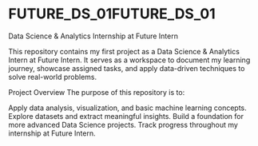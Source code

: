 # FUTURE_DS_01FUTURE_DS_01
Data Science & Analytics Internship at Future Intern

This repository contains my first project as a Data Science & Analytics Intern at Future Intern.
It serves as a workspace to document my learning journey, showcase assigned tasks, and apply data-driven techniques to solve real-world problems.

Project Overview
The purpose of this repository is to:

Apply data analysis, visualization, and basic machine learning concepts.
Explore datasets and extract meaningful insights.
Build a foundation for more advanced Data Science projects.
Track progress throughout my internship at Future Intern.
